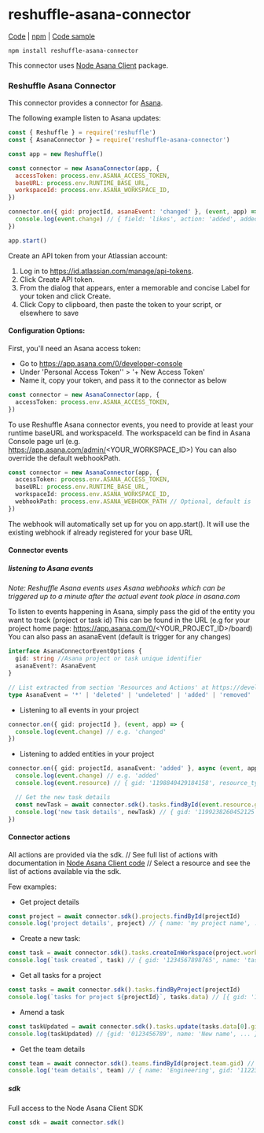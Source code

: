 # reshuffle-asana-connector

[Code](https://github.com/reshufflehq/reshuffle-asana-connector) |  [npm](https://www.npmjs.com/package/reshuffle-asana-connector) | [Code sample](https://github.com/reshufflehq/reshuffle/tree/master/examples/asana)

`npm install reshuffle-asana-connector`

This connector uses [Node Asana Client](https://github.com/Asana/node-asana) package.

### Reshuffle Asana Connector

This connector provides a connector for [Asana](https://app.asana.com/).

The following example listen to Asana updates:
```js
const { Reshuffle } = require('reshuffle')
const { AsanaConnector } = require('reshuffle-asana-connector')

const app = new Reshuffle()

const connector = new AsanaConnector(app, {
  accessToken: process.env.ASANA_ACCESS_TOKEN,
  baseURL: process.env.RUNTIME_BASE_URL,
  workspaceId: process.env.ASANA_WORKSPACE_ID,
})

connector.on({ gid: projectId, asanaEvent: 'changed' }, (event, app) => {
  console.log(event.change) // { field: 'likes', action: 'added', added_value: { gid: '1199236509904757', resource_type: 'like', user: {...} } }
})

app.start()
```

Create an API token from your Atlassian account:

1. Log in to https://id.atlassian.com/manage/api-tokens.
2. Click Create API token.
3. From the dialog that appears, enter a memorable and concise Label for your token and click Create.
4. Click Copy to clipboard, then paste the token to your script, or elsewhere to save

#### Configuration Options:

First, you'll need an Asana access token:
- Go to https://app.asana.com/0/developer-console
- Under 'Personal Access Token'' > '+ New Access Token'
- Name it, copy your token, and pass it to the connector as below

```typescript
const connector = new AsanaConnector(app, {
  accessToken: process.env.ASANA_ACCESS_TOKEN,
})
``` 

To use Reshuffle Asana connector events, you need to provide at least your runtime baseURL and workspaceId.
The workspaceId can be find in Asana Console page url (e.g. https://app.asana.com/admin/<YOUR_WORKSPACE_ID>) 
You can also override the default webhookPath.
```typescript
const connector = new AsanaConnector(app, {
  accessToken: process.env.ASANA_ACCESS_TOKEN,
  baseURL: process.env.RUNTIME_BASE_URL,
  workspaceId: process.env.ASANA_WORKSPACE_ID,
  webhookPath: process.env.ASANA_WEBHOOK_PATH // Optional, default is '/reshuffle-asana-connector/webhook'
})
```

The webhook will automatically set up for you on app.start().
It will use the existing webhook if already registered for your base URL

#### Connector events

##### listening to Asana events

*Note: Reshuffle Asana events uses Asana webhooks which can be triggered up to a minute after the actual event took place in asana.com*

To listen to events happening in Asana, simply pass the gid of the entity you want to track (project or task id)
This can be found in the URL (e.g for your project home page: https://app.asana.com/0/<YOUR_PROJECT_ID>/board)
You can also pass an asanaEvent (default is trigger for any changes)
```typescript
interface AsanaConnectorEventOptions {
  gid: string //Asana project or task unique identifier
  asanaEvent?: AsanaEvent
}

// List extracted from section 'Resources and Actions' at https://developers.asana.com/docs/webhooks
type AsanaEvent = '*' | 'deleted' | 'undeleted' | 'added' | 'removed' | 'changed'
```

- Listening to all events in your project
```typescript
connector.on({ gid: projectId }, (event, app) => {
  console.log(event.change) // e.g. 'changed'
})
```

- Listening to added entities in your project
```typescript
connector.on({ gid: projectId, asanaEvent: 'added' }, async (event, app) => {
  console.log(event.change) // e.g. 'added'
  console.log(event.resource) // { gid: '1198840429184158', resource_type: 'story', resource_subtype: 'added_to_project' }

  // Get the new task details
  const newTask = await connector.sdk().tasks.findById(event.resource.gid)
  console.log('new task details', newTask) // { gid: '1199238260452125', created_at: '2020-11-20T01:13:37.669Z', name: 'task name', ... }
})
```

#### Connector actions

All actions are provided via the sdk.
// See full list of actions with documentation in [Node Asana Client code](https://github.com/Asana/node-asana/tree/master/lib/resources)
// Select a resource and see the list of actions available via the sdk.

Few examples:

- Get project details
```typescript
const project = await connector.sdk().projects.findById(projectId)
console.log('project details', project) // { name: 'my project name', ... }
```

- Create a new task:
```typescript
const task = await connector.sdk().tasks.createInWorkspace(project.workspace.gid, { name: 'task 1' })
console.log(`task created`, task) // { gid: '1234567898765', name: 'task 1' }
```

- Get all tasks for a project
```typescript
const tasks = await connector.sdk().tasks.findByProject(projectId)
console.log(`tasks for project ${projectId}`, tasks.data) // [{ gid: '1199204075353966', name: 'File uploader broken on Chrome' }, ...]
```

- Amend a task
```typescript
const taskUpdated = await connector.sdk().tasks.update(tasks.data[0].gid, { name: 'New name' }) // tasks coming from 'Get all tasks for a project' example above
console.log(taskUpdated) // {gid: '0123456789', name: 'New name', ... }
```

- Get the team details
```typescript
const team = await connector.sdk().teams.findById(project.team.gid) // project object coming from 'Get project details' example above 
console.log('team details', team) // { name: 'Engineering', gid: '112233', organization: { name: 'my organisation name', gid: '12345'} ... }
```

##### sdk

Full access to the Node Asana Client SDK

```typescript
const sdk = await connector.sdk()
```
